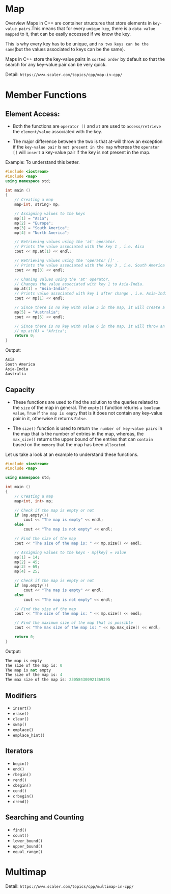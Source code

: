 # Map
Overview
Maps in C++ are container structures that store elements in `key-value pairs`.This means that for every `unique key`, there is a `data value mapped` to it, that can be easily accessed if we know the key.

This is why every key has to be unique, and `no two keys can be the same`(but the values associated to keys can be the same).

Maps in C++ store the key-value pairs in `sorted order` by default so that the search for any key-value pair can be very quick.

Detail: `https://www.scaler.com/topics/cpp/map-in-cpp/`

# Member Functions
## Element Access:

- Both the functions are `operator []` and `at` are used to `access/retrieve` the `element/value` associated with the key.

- The major difference between the two is that at-will throw an exception if the `key-value pair` is `not present in the map` whereas the `operator []` will `insert` a key-value pair if the key is not present in the map.

Example: To understand this better.
~~~cpp
#include <iostream>
#include <map>
using namespace std;

int main ()
{
    // Creating a map
    map<int, string> mp;

    // Assigning values to the keys
    mp[1] = "Asia";
    mp[2] = "Europe";
    mp[3] = "South America";
    mp[4] = "North America";

    // Retrieving values using the 'at' operator.
    // Prints the value associated with the key 1 , i.e. Aisa
    cout << mp.at(1) << endl;

    // Retrieving values using the 'operator []' .
    // Prints the value associated with the key 3 , i.e. South America
    cout << mp[3] << endl;

    // Chaning values using the 'at' operator.
    // Changes the value associated with key 1 to Asia-India.
    mp.at(1) = "Asia-India";
    // Prints value associated with key 1 after change , i.e. Asia-India using the operator [].
    cout << mp[1] << endl;

    // Since there is no key with value 5 in the map, it will create a key with value 5.
    mp[5] = "Australia";
    cout << mp[5] << endl;

    // Since there is no key with value 6 in the map, it will throw an exception
    // mp.at(6) = "Africa";
    return 0;
}
~~~
Output:
~~~cpp
Asia
South America
Asia-India
Australia
~~~
## Capacity
- These functions are used to find the solution to the queries related to the `size` of the map in general. The `empty()` function returns `a boolean value`, `True` if `the map is empty` that is it does not contain any key-value pair in it, otherwise it returns `False`.

- The `size()` function is used to return `the number of key-value pairs` in the map that is the number of entries in the map, whereas, the `max_size()` returns the upper bound of the entries that can `contain` based on the `memory` that the map has been `allocated`.

Let us take a look at an example to understand these functions.
~~~cpp
#include <iostream>
#include <map>

using namespace std;

int main ()
{
    // Creating a map
    map<int, int> mp;

    // Check if the map is empty or not
    if (mp.empty())
        cout << "The map is empty" << endl;
    else
        cout << "The map is not empty" << endl;

    // Find the size of the map
    cout << "The size of the map is: " << mp.size() << endl;

    // Assigning values to the keys - mp[key] = value
    mp[1] = 14;
    mp[2] = 45;
    mp[3] = 69;
    mp[4] = 25;

    // Check if the map is empty or not
    if (mp.empty())
        cout << "The map is empty" << endl;
    else
        cout << "The map is not empty" << endl;

    // Find the size of the map
    cout << "The size of the map is: " << mp.size() << endl;

    // Find the maximum size of the map that is possible
    cout << "The max size of the map is: " << mp.max_size() << endl;

    return 0;
}
~~~
Output:
~~~cpp
The map is empty
The size of the map is: 0
The map is not empty
The size of the map is: 4
The max size of the map is: 230584300921369395
~~~
## Modifiers
- `insert()`
- `erase()`
- `clear()`
- `swap()`
- `emplace()`
- `emplace_hint()`
## Iterators
- `begin()`
- `end()`
- `rbegin()`
- `rend()`
- `cbegin()`
- `cend()`
- `crbegin()`
- `crend()`
## Searching and Counting
- `find()`
- `count()`
- `lower_bound()`
- `upper_bound()`
- `equal_range()`

# Multimap
Detail: `https://www.scaler.com/topics/cpp/multimap-in-cpp/`
